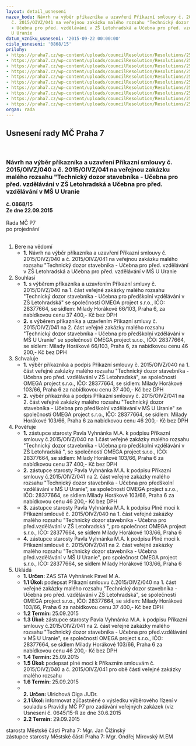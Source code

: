```yaml
---
layout: detail_usneseni
nazev_bodu: Návrh na výběr příkazníka a uzavření Příkazní smlouvy č. 2015/OIVZ/040  a
  č. 2015/OIVZ/041 na veřejnou zakázku malého rozsahu "Technický dozor stavebníka
  - Učebna pro před. vzdělávání v ZŠ Letohradská a Učebna pro před. vzdělávání v MŠ
  U Uranie
datum_vzniku_usneseni: '2015-09-22 00:00:00'
cislo_usneseni: '0868/15'
prilohy:
- https://praha7.cz/wp-content/uploads/councilResolution/Resolutions/25981/60-15-1._d%c5%afvodov%c3%a1_zpr%c3%a1va.doc
- https://praha7.cz/wp-content/uploads/councilResolution/Resolutions/25981/60-15-3._p%c5%99%c3%adkazn%c3%ad_smlouva_tds_%c4%8d._2015-oivz-040.doc
- https://praha7.cz/wp-content/uploads/councilResolution/Resolutions/25981/60-15-4._p%c5%99%c3%adkazn%c3%ad_smlouva_tds_%c4%8d-2015-oivz-041.doc
- https://praha7.cz/wp-content/uploads/councilResolution/Resolutions/25981/60-15-5._cenov%c3%a1_nab%c3%addka_1.%c4%8d%c3%a1st-z%c5%a1_letohradsk%c3%a1.pdf
- https://praha7.cz/wp-content/uploads/councilResolution/Resolutions/25981/60-15-6._cenov%c3%a1_nab%c3%addka_2.%c4%8d%c3%a1st-m%c5%a1_u_uranie.pdf
- https://praha7.cz/wp-content/uploads/councilResolution/Resolutions/25981/60-15-7._pln%c3%a1_moc_1._%c4%8d%c3%a1st.doc
- https://praha7.cz/wp-content/uploads/councilResolution/Resolutions/25981/60-15-8._pln%c3%a1_moc_2._%c4%8d%c3%a1st.doc
- https://praha7.cz/wp-content/uploads/councilResolution/Resolutions/25981/60-15-9._v%c3%bdzva_obecn%c3%a1.pdf
- https://praha7.cz/wp-content/uploads/councilResolution/Resolutions/25981/60-15-10._registr_pl%c3%a1tc%c5%af_dph.pdf
- https://praha7.cz/wp-content/uploads/councilResolution/Resolutions/25981/60-15-11._v%c3%bdpis_z_or.pdf
organ: rada
---
```

<div id="ucUsn_pList" class="usn">
	<span><h2>Usnesení rady MČ Praha 7 </h2>
<br></span><div class="standBody">
<span><h3>Návrh na výběr příkazníka a uzavření Příkazní smlouvy č. 2015/OIVZ/040  a č. 2015/OIVZ/041 na veřejnou zakázku malého rozsahu "Technický dozor stavebníka - Učebna pro před. vzdělávání v ZŠ Letohradská a Učebna pro před. vzdělávání v MŠ U Uranie</h3></span><div class="center">
		<strong>č. 0868/15</strong><br>
	</div>
<div class="center">
		<strong>Ze dne 22.09.2015</strong><br><br>
	</div>Rada MČ P7<br> po projednání<br><br><ol>
<li>Bere na vědomí<ul><li>
<strong>1.</strong> Návrh na výběr příkazníka a uzavření Příkazní smlouvy č. 2015/OIVZ/040  a č. 2015/OIVZ/041 na veřejnou zakázku malého rozsahu "Technický dozor stavebníka - Učebna pro před. vzdělávání v ZŠ Letohradská a Učebna pro před. vzdělávání v MŠ U Uranie</li></ul>
</li>
<li>Souhlasí<ul>
<li>
<strong>1.</strong> s výběrem příkazníka a uzavřením Příkazní smluvy č. 2015/OIVZ/040 na 1. část veřejné zakázky malého rozsahu "Technický dozor stavebníka - Učebna pro předškolní vzdělávání v ZŠ Letohradská" se společností OMEGA project s.r.o., IČO: 28377664, se sídlem: Milady Horákové 66/103, Praha 6, za nabídkovou cenu 37 400,- Kč bez DPH   </li>
<li>
<strong>2.</strong> s výběrem příkazníka a uzavřením Příkazní smluvy č. 2015/OIVZ/041 na 2. část veřejné zakázky malého rozsahu "Technický dozor stavebníka - Učebna pro předškolní vzdělávání v MŠ U Uranie" se společností OMEGA project s.r.o., IČO: 28377664, se sídlem: Milady Horákové 66/103, Praha 6, za nabídkovou cenu 46 200,- Kč bez DPH  </li>
</ul>
</li>
<li>Schvaluje<ul>
<li>
<strong>1.</strong> výběr příkazníka a podpis Příkazní smlouvy č. 2015/OIVZ/040 na 1. část veřejné zakázky malého rozsahu "Technický dozor stavebníka - Učebna pro před. vzdělávání v ZŠ Letohradská", se společností OMEGA project s.r.o., IČO: 28377664, se sídlem: Milady Horákové 103/66, Praha 6 za nabídkovou cenu 37 400,- Kč bez DPH </li>
<li>
<strong>2.</strong> výběr příkazníka a podpis Příkazní smlouvy č. 2015/OIVZ/041 na 2. část veřejné zakázky malého rozsahu "Technický dozor stavebníka - Učebna pro předškolní vzdělávání v MŠ U Uranie" se společností OMEGA project s.r.o., IČO: 28377664, se sídlem: Milady Horákové 103/66, Praha 6 za nabídkovou cenu 46 200,- Kč bez DPH   </li>
</ul>
</li>
<li>Pověřuje<ul>
<li>
<strong>1.</strong> zástupce starosty Pavla Vyhnánka M.A. k podpisu Příkazní smlouvy č.2015/OIVZ/040 na 1.část veřejné zakázky malého rozsahu "Technický dozor stavebníka - Učebna pro předškolní vzdělávání v ZŠ Letohradská ", se společností OMEGA project s.r.o., IČO: 28377664, se sídlem: Milady Horákové 103/66, Praha 6 za nabídkovou cenu 37 400,- Kč bez DPH</li>
<li>
<strong>2.</strong> zástupce starosty Pavla Vyhnánka M.A. k podpisu Příkazní smlouvy č.2015/OIVZ/041 na 2. část veřejné zakázky malého rozsahu "Technický dozor stavebníka - Učebna pro předškolní vzdělávání v MŠ U Uranie", se společností OMEGA project s.r.o., IČO: 28377664, se sídlem Milady Horákové 103/66, Praha 6 za nabídkovou cenu 46 200,- Kč bez DPH</li>
<li>
<strong>3.</strong> zástupce starosty Pavla Vyhnánka M.A. k podpisu Plné moci k Příkazní smlouvě č. 2015/OIVZ/040 na 1. část veřejné zakázky malého rozsahu "Technický dozor stavebníka - Učebna pro před.vzdělávání v ZŠ Letohradská ", pro společnost OMEGA project s.r.o., IČO: 28377664, se sídlem Milady Horákové 103/66, Praha 6</li>
<li>
<strong>4.</strong> zástupce starosty Pavla Vyhnánka M.A. k podpisu Plné moci k Příkazní smlouvě č. 2015/OIVZ/041 na 2. část veřejné zakázky malého rozsahu "Technický dozor stavebníka - Učebna před.vzdělávání v MŠ U Uranie", pro společnost OMEGA project s.r.o., IČO: 28377664, se sídlem Milady Horákové 103/66, Praha 6  </li>
</ul>
</li>
<li>Ukládá<ul>
<li>
<strong>1. Určen: </strong>ZAS STA Vyhnánek Pavel M.A.</li>
<li>
<strong>1.1 Úkol: </strong>podepsat Příkazní smlouvu č.2015/OIVZ/040 na 1. část veřejné zakázky malého rozsahu "Technický dozor stavebníka - Učebna pro před. vzdělávání v ZŠ Letohradská", se společností OMEGA project s.r.o., IČO: 28377664, se sídlem: Milady Horákové 103/66, Praha 6 za nabídkovou cenu 37 400,- Kč bez DPH</li>
<li>
<strong>1.2 Termín: </strong>25.09.2015</li>
<li>
<strong>1.3 Úkol: </strong>zástupce starosty Pavla Vyhnánka M.A. k podpisu Příkazní smlouvy č.2015/OIVZ/041 na 2. část veřejné zakázky malého rozsahu "Technický dozor stavebníka - Učebna pro před.vzdělávání v MŠ U Uranie", se společností OMEGA project s.r.o., IČO: 28377664, se sídlem Milady Horákové 103/66, Praha 6 za nabídkovou cenu 46 200,- Kč bez DPH </li>
<li>
<strong>1.4 Termín: </strong>25.09.2015</li>
<li>
<strong>1.5 Úkol: </strong>podepsat plné moci k Příkazním smlouvám č. 2015/OIVZ/040  a č. 2015/OIVZ/041 pro obě části veřejné zakázky malého rozsahu</li>
<li>
<strong>1.6 Termín: </strong>25.09.2015</li>
<li>
<strong><br>2. Určen: </strong>Ulrichová Olga JUDr.</li>
<li>
<strong>2.1 Úkol: </strong>informovat zúčastněné o výsledku výběrového řízení v souladu s Pravidly  MČ P7 pro zadávání veřejných zakázek (viz Usnesení č. 0645/15-R ze dne 30.6.2015</li>
<li>
<strong>2.2 Termín: </strong>29.09.2015</li>
</ul>
</li>
</ol>starosta Městské části Praha 7: Mgr. Jan Čižinský<br>zástupce starosty Městské části Praha 7: Mgr. Ondřej Mirovský M.EM 
</div>
</div>